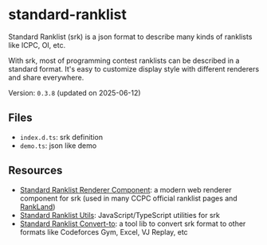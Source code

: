 # standard-ranklist

Standard Ranklist (srk) is a json format to describe many kinds of ranklists like ICPC, OI, etc.

With srk, most of programming contest ranklists can be described in a standard format. It's easy to customize display style with different renderers and share everywhere.

Version: `0.3.8` (updated on 2025-06-12)

## Files

- `index.d.ts`: srk definition
- `demo.ts`: json like demo

## Resources

- [Standard Ranklist Renderer Component](https://github.com/algoux/standard-ranklist-renderer-component): a modern web renderer component for srk (used in many CCPC official ranklist pages and [RankLand](https://rl.algoux.org))
- [Standard Ranklist Utils](https://github.com/algoux/standard-ranklist-utils): JavaScript/TypeScript utilities for srk
- [Standard Ranklist Convert-to](https://github.com/algoux/standard-ranklist-convert-to): a tool lib to convert srk format to other formats like Codeforces Gym, Excel, VJ Replay, etc
